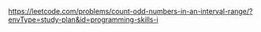 https://leetcode.com/problems/count-odd-numbers-in-an-interval-range/?envType=study-plan&id=programming-skills-i
